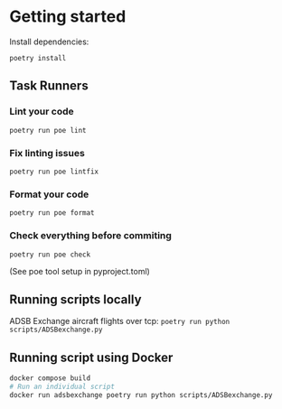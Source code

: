# Getting started

Install dependencies:

`poetry install`

## Task Runners

### Lint your code
`poetry run poe lint`

### Fix linting issues
`poetry run poe lintfix`

### Format your code
`poetry run poe format`

### Check everything before commiting
`poetry run poe check`

(See poe tool setup in pyproject.toml)


## Running scripts locally

ADSB Exchange aircraft flights over tcp: `poetry run python scripts/ADSBexchange.py`

## Running script using Docker

```sh
docker compose build
# Run an individual script
docker run adsbexchange poetry run python scripts/ADSBexchange.py
```